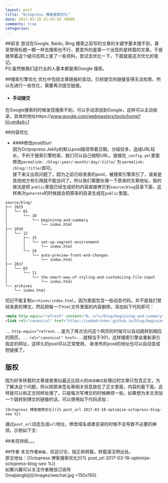 ```yaml
---
layout: post
title: "Octopress 博客搜索优化"
date: 2017-03-18 22:43:10 +0800
comments: true
categories: 
---
```


##前言
尝试在Google, Baidu, Bing 搜索之前写的文章的关键字基本搜不到，甚至使用标题一模一样去搜索也不行，更意外的是第一个出现的是转载的文章。于是就带着这个疑问去网上查了一些资料，尝试去优化一下，下面就是这次优化的笔记。  
PS:虽然做我们这行业的人基本都是用Google 搜索。

##搜索引擎优化
优化中包括文章链接的变动，已经提交的链接变得无法检索，所以先进行一些优化，需要再次提交链接。

* #### 手动提交
在Google搜索的时候发现搜索不到，可以手动添加到Google，这样可以主动收录，具体的地址https://www.google.com/webmasters/tools/home?hl=en&pli=1

##内容优化

* ####修改post的url  
因为Octpopress Jeklly的默认post路径带着日期，分级较多，造成URL较长，不利于搜索引擎检索，我们可以自己缩短URL。直接在`_config.yml`里面修改`permalink: /blog/:year/:month/:day/:title/` 为 `permalink: /blog/:title/`即可。  
接下来又出现问题了，因为之前已经发表的post，被搜索引擎索引了，或者是其他地方有引用就不能访问了。所以我们需要处理一下原来的文章地址，我的做法是把 `public`里面已经生成好的内容直接拷贝到`source/blog`目录下面，这样再次`generate`的时候就会把原来的目录生成在`public`里面。
```
source/blog/
├── 2015
│   └── 01
│       └── 10
│           └── begininng-and-summary
│               └── index.html
├── 2016
│   └── 12
│       ├── 15
│       │   └── set-up-vagrant-environment
│       │       └── index.html
│       └── 24
│           └── auto-preview-front-end-changes
│               └── index.html
├── 2017
│   └── 03
│       └── 11
│           └── the-smart-way-of-styling-and-customizing-file-input
│               └── index.html
└── archives
    └── index.html
```
切记不能复制`archives/index.html`，因为里面包含一些动态代码，并不是我们曾经发表的博文。然后把每一个`html`文件里面的内容删除，添加如下代码即可：
```html
<meta http-equiv="refresh" content="0; url=/blog/begininng-and-summary">
<link rel="canonical" href="https://codedrinker.github.io/blog/begininng-and-summary" />
```
`...http-equiv=“refresh...`是为了再次访问这个网页的时候可以自动跳转到相应的网页，`...rel="canonical" href=...`就相当于301，这样搜索引擎会重新索引指定的网址，这样久的post可以正常使用， 新发布的post的地址也可以自动变成短链接了。


## 版权
因为好多转载的文章或者类似最近比较火的`阅读模式`处理过的文章只包含正文，为了解决这个问题，所以把原来签名等相关信息放在了正文里面，内容的最下面，这样就可以和正文同样处理了，只是每次写博文的时候麻烦一些。如果想为本文添加一个跳转到博文的链接的话，可以使用如下代码添加：  
```
[Octopress 博客搜索优化]({% post_url 2017-03-18-optimize-octopress-blog-seo %})
```
通过`post_url`动态生成`url`地址，修改域名或者目录的时候不会导致不必要的麻烦。示例如下文:

##未完待续。。。

##作者
本文作者`麻酱`，欢迎讨论，指正和转载，转载请注明出处。  
原文地址：[Octopress 博客搜索优化]({% post_url 2017-03-18-optimize-octopress-blog-seo %})  
如果兴趣可以关注作者微信订阅号  
![majiangbiji](/images/wechat.jpg =150x150) 